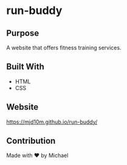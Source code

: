 # run-buddy

## Purpose
A website that offers fitness training services.

## Built With
* HTML
* CSS

## Website
https://mjd10m.github.io/run-buddy/

## Contribution
Made with ❤️ by Michael
